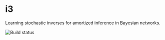 i3
==

Learning stochastic inverses for amortized inference in Bayesian networks.

![Build status](https://api.travis-ci.org/stuhlmueller/i3.png)
